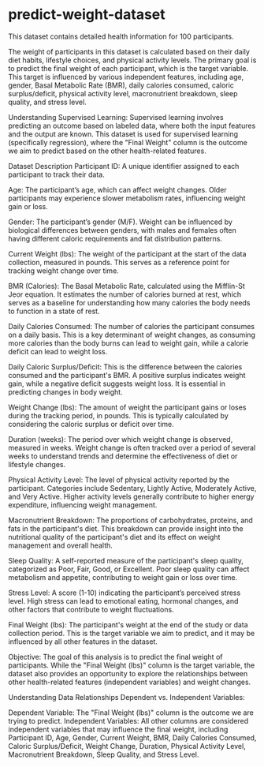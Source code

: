 # predict-weight-dataset
This dataset contains detailed health information for 100 participants.

The weight of participants in this dataset is calculated based on their daily diet habits, lifestyle choices, and physical activity levels. The primary goal is to predict the final weight of each participant, which is the target variable. This target is influenced by various independent features, including age, gender, Basal Metabolic Rate (BMR), daily calories consumed, caloric surplus/deficit, physical activity level, macronutrient breakdown, sleep quality, and stress level.

Understanding Supervised Learning:
Supervised learning involves predicting an outcome based on labeled data, where both the input features and the output are known. This dataset is used for supervised learning (specifically regression), where the "Final Weight" column is the outcome we aim to predict based on the other health-related features.

Dataset Description
Participant ID:
A unique identifier assigned to each participant to track their data.

Age:
The participant’s age, which can affect weight changes. Older participants may experience slower metabolism rates, influencing weight gain or loss.

Gender:
The participant’s gender (M/F). Weight can be influenced by biological differences between genders, with males and females often having different caloric requirements and fat distribution patterns.

Current Weight (lbs):
The weight of the participant at the start of the data collection, measured in pounds. This serves as a reference point for tracking weight change over time.

BMR (Calories):
The Basal Metabolic Rate, calculated using the Mifflin-St Jeor equation. It estimates the number of calories burned at rest, which serves as a baseline for understanding how many calories the body needs to function in a state of rest.

Daily Calories Consumed:
The number of calories the participant consumes on a daily basis. This is a key determinant of weight changes, as consuming more calories than the body burns can lead to weight gain, while a calorie deficit can lead to weight loss.

Daily Caloric Surplus/Deficit:
This is the difference between the calories consumed and the participant's BMR. A positive surplus indicates weight gain, while a negative deficit suggests weight loss. It is essential in predicting changes in body weight.

Weight Change (lbs):
The amount of weight the participant gains or loses during the tracking period, in pounds. This is typically calculated by considering the caloric surplus or deficit over time.

Duration (weeks):
The period over which weight change is observed, measured in weeks. Weight change is often tracked over a period of several weeks to understand trends and determine the effectiveness of diet or lifestyle changes.

Physical Activity Level:
The level of physical activity reported by the participant. Categories include Sedentary, Lightly Active, Moderately Active, and Very Active. Higher activity levels generally contribute to higher energy expenditure, influencing weight management.

Macronutrient Breakdown:
The proportions of carbohydrates, proteins, and fats in the participant's diet. This breakdown can provide insight into the nutritional quality of the participant's diet and its effect on weight management and overall health.

Sleep Quality:
A self-reported measure of the participant's sleep quality, categorized as Poor, Fair, Good, or Excellent. Poor sleep quality can affect metabolism and appetite, contributing to weight gain or loss over time.

Stress Level:
A score (1-10) indicating the participant’s perceived stress level. High stress can lead to emotional eating, hormonal changes, and other factors that contribute to weight fluctuations.

Final Weight (lbs):
The participant's weight at the end of the study or data collection period. This is the target variable we aim to predict, and it may be influenced by all other features in the dataset.

Objective:
The goal of this analysis is to predict the final weight of participants. While the "Final Weight (lbs)" column is the target variable, the dataset also provides an opportunity to explore the relationships between other health-related features (independent variables) and weight changes.

Understanding Data Relationships
Dependent vs. Independent Variables:

Dependent Variable: The "Final Weight (lbs)" column is the outcome we are trying to predict.
Independent Variables: All other columns are considered independent variables that may influence the final weight, including Participant ID, Age, Gender, Current Weight, BMR, Daily Calories Consumed, Caloric Surplus/Deficit, Weight Change, Duration, Physical Activity Level, Macronutrient Breakdown, Sleep Quality, and Stress Level.
